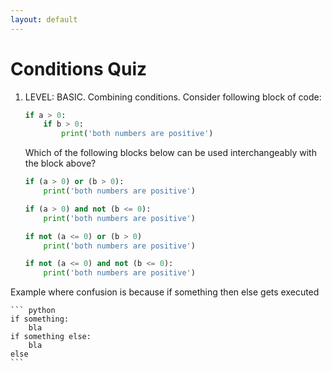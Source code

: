```yaml
---
layout: default
---
```




# Conditions Quiz

1. LEVEL: BASIC. Combining conditions.
    Consider following block of code:
    ``` python
    if a > 0:
        if b > 0:
            print('both numbers are positive')
    ```
    Which of the following blocks below can be used interchangeably with the block above?

    ``` python
    if (a > 0) or (b > 0):
        print('both numbers are positive')
    ```

    ``` python
    if (a > 0) and not (b <= 0):
        print('both numbers are positive')
    ```

    ``` python
    if not (a <= 0) or (b > 0)
        print('both numbers are positive')
    ```

    ``` python
    if not (a <= 0) and not (b <= 0):
        print('both numbers are positive')
    ```


Example where confusion is because if something then else gets executed
    
    ``` python
    if something:
        bla
    if something else:
        bla
    else
    ```

